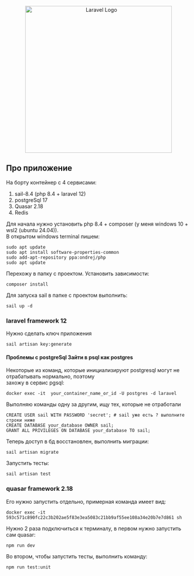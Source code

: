 <p align="center"><a href="https://laravel.com" target="_blank"><img src="https://raw.githubusercontent.com/laravel/art/master/logo-lockup/5%20SVG/2%20CMYK/1%20Full%20Color/laravel-logolockup-cmyk-red.svg" width="400" alt="Laravel Logo"></a></p>

## Про приложение

На борту контейнер с 4 сервисами:
1. sail-8.4 (php 8.4 + laravel 12)<br>
2. postgreSql 17<br>
3. Quasar 2.18<br>
4. Redis<br>

Для начала нужно установить php 8.4 + composer (у меня windows 10 + wsl2 (ubuntu 24.04)).<br>
В открытом windows terminal пишем:
<pre><code>sudo apt update
sudo apt install software-properties-common
sudo add-apt-repository ppa:ondrej/php
sudo apt update</code>
</pre>

Перехожу в папку с проектом. Установить зависимости:
<pre><code>composer install</code></pre>

Для запуска sail в папке с проектом выполнить:
<pre><code>sail up -d</code></pre>

### laravel framework 12
Нужно сделать ключ приложения
<pre><code>sail artisan key:generate</code></pre>

#### Проблемы с postgreSql Зайти в psql как postgres
Некоторые из команд, которые инициализируют postgresql могут не отрабатывать нормально, поэтому <br>
захожу в сервис pgsql:

<pre><code>docker exec -it <pgsql-container-name> your_container_name_or_id -U postgres -d laravel
</code></pre>

Выполняю команды одну за другим, ищу тех, которые не отработали <br>
<pre><code>CREATE USER sail WITH PASSWORD 'secret'; # sail уже есть ? выполните строки ниже 
CREATE DATABASE your_database OWNER sail;
GRANT ALL PRIVILEGES ON DATABASE your_database TO sail;
</code></pre>

Теперь доступ в бд восстановлен, выполнить миграции:
<pre><code>sail artisan migrate</code></pre>

Запустить тесты:
<pre><code>sail artisan test</code></pre>

### quasar framework 2.18
Его нужно запустить отдельно, примерная команда имеет вид:
<pre><code>docker exec -it 593c571c890fc22c3b202ae5f83e3ea5083c21bb9af55ee108a34e20b7e7d861 sh</code></pre>

Нужно 2 раза подключиться к терминалу, в первом нужно запустить сам quasar:
<pre><code>npm run dev</code></pre>

Во втором, чтобы запустить тесты, выполнить команду:
<pre><code>npm run test:unit</code></pre>
